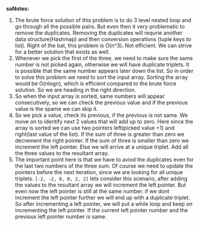 **saNotes:**

1. The brute force solution of this problem is to do 3 level nested loop and go through all the possible pairs. But even then it very problematic to remove the duplicates. Removing the duplicates will requrie another data structure(Hashmap) and then conversion operations (tuple keys to list). Right of the bat, this problem is O(n^3). Not efficient. We can strive for a better solution that exists as well.
2. Whenever we pick the first of the three, we need to make sure the same number is not picked again, otherwise we will have duplicate triplets. It is possible that the same number appears later down the list. So in order to solve this problem we need to sort the input array. Sorting the array would be O(nlogn), which is efficient compared to the brute force solution. So we are heading in the right direction.
3. So when the input array is sorted, same numbers will appear consecutively, so we can check the previous value and if the previous value is the spame we can skip it.
4. So we pick a value, check its previous, if the previous is not same. We move on to identify next 2 values that will add up to zero. Here since the array is sorted we can use two pointers left(picked value +1) and right(last value of the list). If the sum of three is greater than zero we decrement the right pointer. If the sum of three is smaller than zero we increment the left pointer. Else we will arrive at a unique triplet. Add all the three values to the resultant array.
5. The important point here is that we have to aviod the duplicates even for the last two numbers of the three sum. Of course we need to update the pointers before the next iteration, since we are looking for all unique triplets. `[-2, -2, 0, 0, 2, 2]` lets consider this scenario, after adding the values to the resultant array we will increment the left pointer. But even now the left pointer is still at the same number. if we dont increment the left pointer further we will end up with a duplicate triplet. So after incrementing a left pointer, we will put a while loop and keep on incrementing the left pointer. If the current left pointer number and the previous left pointer number is same.
